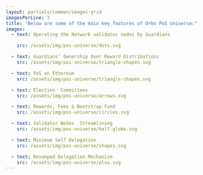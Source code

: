```yaml
---
layout: partials/common/images-grid
imagesPerLine: 3
title: "Below are some of the main key features of Orbs PoS Universe:"
images:
  - text: Operating the Network validator nodes by Guardians

    src: /assets/img/pos-universe/dots.svg

  - text: Guardians’ Ownership Over Reward Distributions
    src: /assets/img/pos-universe/triangle-shapes.svg

  - text: PoS on Ethereum
    src: /assets/img/pos-universe/triangle-shapes.svg

  - text: Election  Committees
    src: /assets/img/pos-universe/arrows.svg

  - text: Rewards, Fees & Bootstrap Fund
    src: /assets/img/pos-universe/circles.svg

  - text: Validator Nodes  Streamlining
    src: /assets/img/pos-universe/half-globe.svg

  - text: Minimum Self Delegation
    src: /assets/img/pos-universe/shapes.svg

  - text: Revamped Delegation Mechanism
    src: /assets/img/pos-universe/plus.svg
---
```

